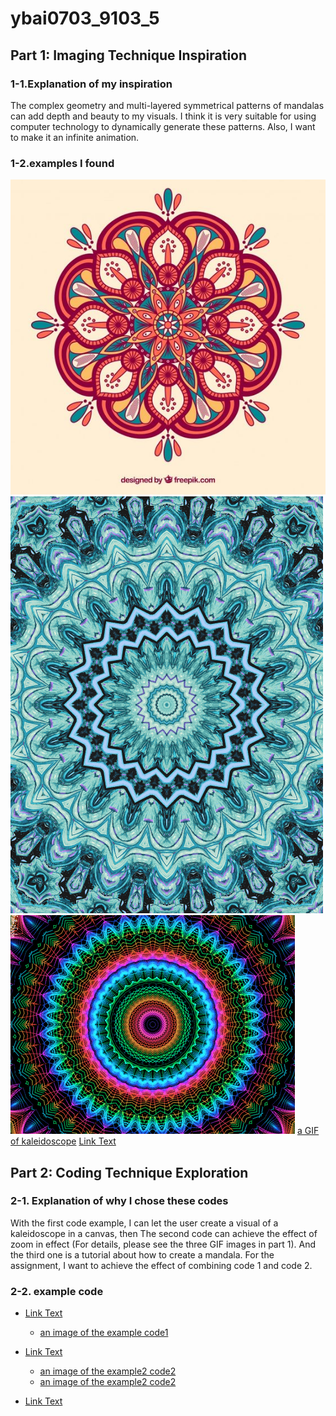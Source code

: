 # ybai0703_9103_5

## Part 1: Imaging Technique Inspiration
### 1-1.Explanation of my inspiration
The complex geometry and multi-layered symmetrical patterns of mandalas can add depth and beauty to my visuals. I think it is very suitable for using computer technology to dynamically generate these patterns. Also, I want to make it an infinite animation.

### 1-2.examples I  found
![an image of mandala]( readmeImages/mandala.jpg)
![a GIF of mandala1](readmeImages/mandala1.gif)
![a GIF of mandala2](readmeImages/mandala2.gif)
[a GIF of kaleidoscope](readmeImages/kaleidoscope.gif)
[Link Text](https://www.youtube.com/watch?v=fFyC68CIEio)


## Part 2: Coding Technique Exploration
### 2-1. Explanation of why I chose these codes
With the first code example, I can let the user create a visual of a kaleidoscope in a canvas, then The second code can achieve the effect of zoom in effect (For details, please see the three GIF images in part 1). And the third one is a tutorial about how to create a mandala. For the assignment, I want to achieve the effect of combining code 1 and code 2.

### 2-2. example code
- [Link Text](https://p5js.org/examples/repetition-kaleidoscope/)
  - [an image of the example code1](readmeImages/example1.png)

- [Link Text](https://p5js.org/examples/3d-orbit-control/)
  - [an image of the example2 code2](readmeImages/example2-1.png)
  - [an image of the example2 code2](readmeImages/example2-2.png)

- [Link Text](https://www.youtube.com/watch?v=lz_aCw2Um3E)



